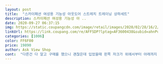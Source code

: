 ```yaml
---
layout: post 
title:  "스카이패션 여성용 기능성 아웃도어 스트레치 트레이닝 상하세트" 
description: 스카이패션 여성용 기능성 아 ..
date: 2020-09-27 06:37:15 
img: https://static.coupangcdn.com/image/retail/images/2020/02/28/16/2/8b1e1054-b802-4f14-aa33-e78318e0408f.jpg 
linkUrl: https://link.coupang.com/re/AFFSDP?lptag=AF3600438&subid=ahnPublicAsk&pageKey=1318425364&itemId=2338379684&vendorItemId=70334991393&traceid=V0-113-9dc338c9702f0a8a 
categories: [1006] 
color: FF6F00 
price: 19890 
author: Ask View Shop 
cont:  "다른건 다 알고 구매를 했으니 괜찮은데 입었을때 왼쪽 자크가 위에서부터 아래까지 옷을 뜯어요.<br/> 빨기전 입었을땐 몰랐는데 세탁후 입고 활동을 하니 그렇더라구요.<br/> 그래서 교환 못 하고 그냥 입고 있어요.<br/><br/>바지 줄일려고 보니깐 한쪽은 길고 한쪽은 짧고 반품 교환 귀찮아서 그냥 입기로<br/>바지에 붙어있는 택 두개가 사이즈가 달라요<br/>어느것이 맞는지 모르겠고 암튼 바지는 조금 커요<br/>자크 부분을 손가락으로 위에서 부터 아래까지 쭈욱 내려오면 상당히 거칠더라구요.<br/> 그래서 옷을 뜯나봐요.<br/><br/>" 
---
```

